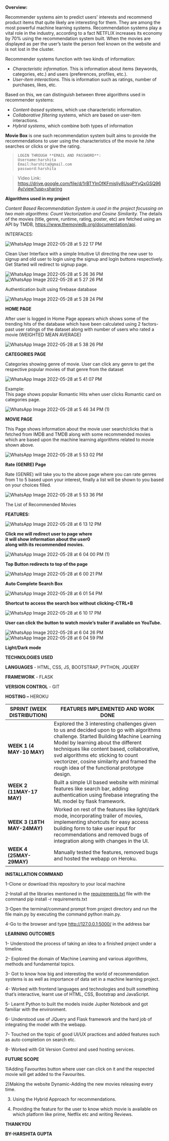 

**Overview:**

Recommender systems aim to predict users' interests and recommend product items that quite likely are interesting for them. They are among the most powerful machine learning systems. Recommendation systems play a vital role in the industry, according to a fact NETFLIX increases its economy by 70% using the recommendation system built. When the movies are displayed as per the user’s taste the person feel known on the website and is not lost in the cluster.

Recommender systems function with two kinds of information:

-   *Characteristic information*. This is information about items (keywords, categories, etc.) and users (preferences, profiles, etc.).
-   *User-item interactions.* This is information such as ratings, number of purchases, likes, etc.

Based on this, we can distinguish between three algorithms used in recommender systems:

-   *Content-based* systems, which use characteristic information.
-   *Collaborative filtering* systems, which are based on user-item interactions.
-   *Hybrid systems*, which combine both types of information

**Movie Box** is one such recommendation system built aims to provide the recommendations to user using the characteristics of the movie he /she searches or clicks or give the rating.


> ```
> LOGIN THROUGH **EMAIL AND PASSWORD**:
> Username:harshita
> Email:harshita@gmail.com
> password:harshita
> ```

> Video Link: https://drive.google.com/file/d/1rBTYlnOfKFmisIjy8UsqPYyQxGSQ96Ay/view?usp=sharing

**Algorithms used in my project**

*Content Based Recommendation System is used in the project focussing on two main algorithms: Count Vectorization and Cosine Similarity.* The details of the movies (title, genre, runtime, rating, poster, etc) are fetched using an API by TMDB, <https://www.themoviedb.org/documentation/api>.


INTERFACES:

![WhatsApp Image 2022-05-28 at 5 22 17 PM](https://user-images.githubusercontent.com/98079342/170842246-5937a908-702c-476e-ab2b-9bb13bb14a4b.jpeg)

Clean User Interface with a simple Intuitive UI directing the new user to signup and old user to login using the signup and login buttons respectively. Get Started will redirect to signup page.

![WhatsApp Image 2022-05-28 at 5 26 36 PM](https://user-images.githubusercontent.com/98079342/170842386-e0bc8394-41ab-41d1-91ee-ef6a9657ab03.jpeg)
![WhatsApp Image 2022-05-28 at 5 27 26 PM](https://user-images.githubusercontent.com/98079342/170842392-704e9d7e-ca96-40e9-9b9e-05e8d22bbb7f.jpeg)

Authentication built using firebase database

![WhatsApp Image 2022-05-28 at 5 28 24 PM](https://user-images.githubusercontent.com/98079342/170842407-2032916b-4c67-40bb-ae7e-3f18b5e06662.jpeg)

**HOME PAGE**

After user is logged in Home Page appears which shows some of the trending hits of the database which have been calculated using 2 factors- past user ratings of the dataset along with number of users who rated a movie (WEIGHTED MEAN AVERAGE)

![WhatsApp Image 2022-05-28 at 5 38 26 PM](https://user-images.githubusercontent.com/98079342/170843308-a7028deb-bb8d-4700-9488-e298c6c0cf4f.jpeg)

**CATEGORIES PAGE**

Categories showing genre of movie. User can click any genre to get the respective popular movies of that genre from the dataset

![WhatsApp Image 2022-05-28 at 5 41 07 PM](https://user-images.githubusercontent.com/98079342/170843309-0611f8c3-2fd0-4630-9919-94d7914e1e1c.jpeg)

Example:   
This page shows popular Romantic Hits when user clicks Romantic card on categories page.

![WhatsApp Image 2022-05-28 at 5 46 34 PM (1)](https://user-images.githubusercontent.com/98079342/170843314-791a5d1b-7c6c-423e-86e4-162d67db0eba.jpeg)

**MOVIE PAGE**

This Page shows information about the movie user search/clicks that is fetched from IMDB and TMDB along with some recommended movies which are based upon the machine learning algorithms related to movie shown above.

 ![WhatsApp Image 2022-05-28 at 5 53 02 PM](https://user-images.githubusercontent.com/98079342/170843687-2e58f975-5529-4486-9308-a7bf2e4d7432.jpeg)
 
 **Rate (GENRE) Page**

Rate (GENRE) will take you to the above page where you can rate genres from 1 to 5 based upon your interest, finally a list will be shown to you based on your choices filled.

![WhatsApp Image 2022-05-28 at 5 53 36 PM](https://user-images.githubusercontent.com/98079342/170843694-c7d2017c-6a91-4592-82c3-e778731793dd.jpeg)

The List of Recommended Movies

**FEATURES:**

![WhatsApp Image 2022-05-28 at 6 13 12 PM](https://user-images.githubusercontent.com/98079342/170843708-b1b71ff0-8f95-4181-a617-a1b78d37d920.jpeg)

**Click me will redirect user to page where   
it will show information about the user0  
 along with its recommended movies.**

![WhatsApp Image 2022-05-28 at 6 04 00 PM (1)](https://user-images.githubusercontent.com/98079342/170843767-149121e6-9922-42e1-ac0c-9b239a73313f.jpeg)

**Top Button redirects to top of the page**


![WhatsApp Image 2022-05-28 at 6 00 21 PM](https://user-images.githubusercontent.com/98079342/170843772-634a765c-2a07-4959-87ee-6a96c529786f.jpeg)

**Auto Complete Search Box**

![WhatsApp Image 2022-05-28 at 6 01 54 PM](https://user-images.githubusercontent.com/98079342/170843777-7604bc0e-7c7f-4e13-aab7-7b5b23dea7cc.jpeg)

**Shortcut to access the search box without clicking-CTRL+B**

![WhatsApp Image 2022-05-28 at 6 10 17 PM](https://user-images.githubusercontent.com/98079342/170843782-fa7ee572-82e7-4253-8b8d-42739c9dd7b7.jpeg)


**User can click the button to watch movie’s trailer if available on YouTube.**

![WhatsApp Image 2022-05-28 at 6 04 26 PM](https://user-images.githubusercontent.com/98079342/170843786-7100219f-5f42-46a5-b70c-36267f1c42ab.jpeg)
![WhatsApp Image 2022-05-28 at 6 04 59 PM](https://user-images.githubusercontent.com/98079342/170843789-7f9da027-cefb-4316-8fc3-157fd4b5ec64.jpeg)


**Light/Dark mode**

**TECHNOLOGIES USED**

**LANGUAGES** - HTML, CSS, JS, BOOTSTRAP, PYTHON, JQUERY

**FRAMEWORK** - FLASK

**VERSION CONTROL** - GIT

**HOSTING –** HEROKU

| **SPRINT (WEEK DISTRIBUTION)** | **FEATURES IMPLEMENTED AND WORK DONE**                                                                                                                                                                                                                                                                                                                     |
|--------------------------------|------------------------------------------------------------------------------------------------------------------------------------------------------------------------------------------------------------------------------------------------------------------------------------------------------------------------------------------------------------|
| **WEEK 1 (4 MAY-10 MAY)**      | Explored the 3 interesting challenges given to us and decided upon to go with algorithms challenge. Started Building Machine Learning Model by learning about the different techniques like content based, collaborative, svd algorithms etc sticking to count vectorizer, cosine similarity and framed the rough idea of the functional prototype design. |
| **WEEK 2 (11MAY-17 MAY)**      | Built a simple UI based website with minimal features like search bar, adding authentication using firebase integrating the ML model by flask framework.                                                                                                                                                                                                   |
| **WEEK 3 (18TH MAY-24MAY)**    | Worked on rest of the features like light/dark mode, incorporating trailer of movies, implementing shortcuts for easy access building form to take user input for recommendations and removed bugs of integration along with changes in the UI.                                                                                                            |
| **WEEK 4 (25MAY-29MAY)**       | Manually tested the features, removed bugs and hosted the webapp on Heroku.                                                                                                                                                                                                                                                                                |

**INSTALLATION COMMAND**

1-Clone or download this repository to your local machine

2-Install all the libraries mentioned in the [requirements.txt](https://github.com/kishan0725/Movie-Recommendation-System-with-Sentiment-Analysis/blob/master/requirements.txt) file with the command pip install -r requirements.txt

3-Open the terminal/command prompt from project directory and run the file main.py by executing the command python main.py.

4-Go to the browser and type http://127.0.0.1:5000/ in the address bar

**LEARNING OUTCOMES**

1- Understood the process of taking an idea to a finished project under a timeline.

2- Explored the domain of Machine Learning and various algorithms, methods and fundamental topics.

3- Got to know how big and interesting the world of recommendation systems is as well as importance of data set in a machine learning project.

4- Worked with frontend languages and technologies and built something that’s interactive, learnt use of HTML, CSS, Bootstrap and JavaScript.

5- Learnt Python to built the models inside Jupiter Notebook and got familiar with the environment.

6- Understood use of JQuery and Flask framework and the hard job of integrating the model with the webapp.

7- Touched on the topic of good UI/UX practices and added features such as auto completion on search etc.

8- Worked with Git Version Control and used hosting services.

**FUTURE SCOPE**

1)Adding Favourites button where user can click on it and the respected movie will get added to the Favourites.

2)Making the website Dynamic-Adding the new movies releasing every time.

3) Using the Hybrid Approach for recommendations.

4) Providing the feature for the user to know which movie is available on which platform like prime, Netflix etc and writing Reviews.

**THANKYOU**

**BY-HARSHITA GUPTA**
